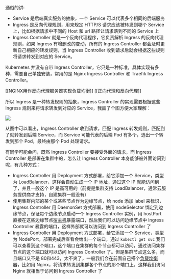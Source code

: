 通俗的讲:

-   Service 是后端真实服务的抽象，一个 Service 可以代表多个相同的后端服务
-   Ingress 是反向代理规则，用来规定 HTTP/S 请求应该被转发到哪个 Service 上，比如根据请求中不同的 Host 和 url 路径让请求落到不同的 Service 上
-   Ingress Controller 就是一个反向代理程序，它负责解析 Ingress 的反向代理规则，如果 Ingress 有增删改的变动，所有的 Ingress Controller 都会及时更新自己相应的转发规则，当 Ingress Controller 收到请求后就会根据这些规则将请求转发到对应的 Service。

Kubernetes 并没有自带 Ingress Controller，它只是一种标准，具体实现有多种，需要自己单独安装，常用的是 Nginx Ingress Controller 和 Traefik Ingress Controller。 

[[NGINX用作反向代理服务器实现负载均衡]]
[[正向代理和反向代理]]

所以 Ingress 是一种转发规则的抽象，Ingress Controller 的实现需要根据这些 Ingress 规则来将请求转发到对应的 Service，我画了个图方便大家理解：

![](https://ask.qcloudimg.com/http-save/1460359/87iev7yx4t.png?imageView2/2/w/1620)



从图中可以看出，Ingress Controller 收到请求，匹配 Ingress 转发规则，匹配到了就转发到后端 Service，而 Service 可能代表的后端 Pod 有多个，选出一个转发到那个 Pod，最终由那个 Pod 处理请求。

有同学可能会问，既然 Ingress Controller 要接受外面的请求，而 Ingress Controller 是部署在集群中的，怎么让 Ingress Controller 本身能够被外面访问到呢，有几种方式：

-   Ingress Controller 用 Deployment 方式部署，给它添加一个 Service，类型为 LoadBalancer，这样会自动生成一个 IP 地址，通过这个 IP 就能访问到了，并且一般这个 IP 是高可用的（前提是集群支持 LoadBalancer，通常云服务提供商才支持，自建集群一般没有）
-   使用集群内部的某个或某些节点作为边缘节点，给 node 添加 label 来标识，Ingress Controller 用 DaemonSet 方式部署，使用 nodeSelector 绑定到边缘节点，保证每个边缘节点启动一个 Ingress Controller 实例，用 hostPort 直接在这些边缘节点[宿主机](https://cloud.tencent.com/product/cdh?from=10680)暴露端口，然后我们可以访问边缘节点中 Ingress Controller 暴露的端口，这样外部就可以访问到 Ingress Controller 了
-   Ingress Controller 用 Deployment 方式部署，给它添加一个 Service，类型为 NodePort，部署完成后查看会给出一个端口，通过 `kubectl get svc` 我们可以查看到这个端口，这个端口在集群的每个节点都可以访问，通过访问集群节点的这个端口就可以访问 Ingress Controller 了。但是集群节点这么多，而且端口又不是 80和443，太不爽了，一般我们会在前面自己搭个[负载均衡](https://cloud.tencent.com/product/clb?from=10680)器，比如用 Nginx，将请求转发到集群各个节点的那个端口上，这样我们访问 Nginx 就相当于访问到 Ingress Controller 了